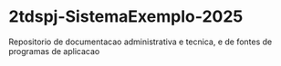 # 2tdspj-SistemaExemplo-2025
Repositorio de documentacao administrativa e tecnica, e de fontes de programas de aplicacao
